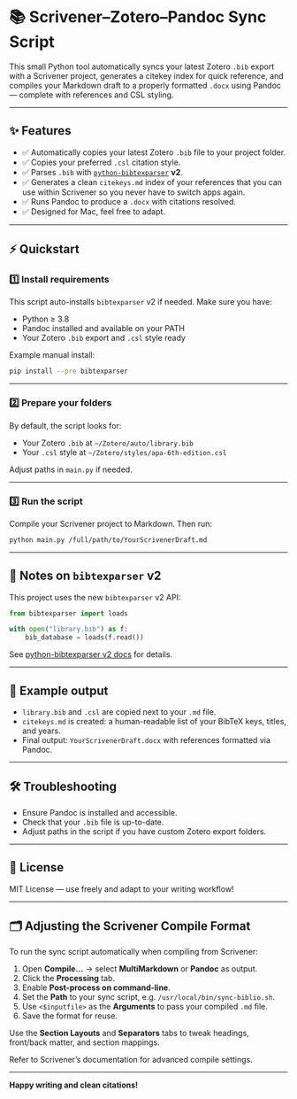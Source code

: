 # 📚 Scrivener–Zotero–Pandoc Sync Script

This small Python tool automatically syncs your latest Zotero `.bib` export with a Scrivener project, generates a citekey index for quick reference, and compiles your Markdown draft to a properly formatted `.docx` using Pandoc — complete with references and CSL styling.

---

## ✨ Features

* ✅ Automatically copies your latest Zotero `.bib` file to your project folder.
* ✅ Copies your preferred `.csl` citation style.
* ✅ Parses `.bib` with [`python-bibtexparser`](https://github.com/sciunto-org/python-bibtexparser) **v2**.
* ✅ Generates a clean `citekeys.md` index of your references that you can use within Scrivener so you never have to switch apps again.
* ✅ Runs Pandoc to produce a `.docx` with citations resolved.
* ✅ Designed for Mac, feel free to adapt.

---

## ⚡ Quickstart

### 1️⃣ Install requirements

This script auto-installs `bibtexparser` v2 if needed. Make sure you have:

* Python ≥ 3.8
* Pandoc installed and available on your PATH
* Your Zotero `.bib` export and `.csl` style ready

Example manual install:

```bash
pip install --pre bibtexparser
```

---

### 2️⃣ Prepare your folders

By default, the script looks for:

* Your Zotero `.bib` at `~/Zotero/auto/library.bib`
* Your `.csl` style at `~/Zotero/styles/apa-6th-edition.csl`

Adjust paths in `main.py` if needed.

---

### 3️⃣ Run the script

Compile your Scrivener project to Markdown. Then run:

```bash
python main.py /full/path/to/YourScrivenerDraft.md
```

---

## 📌 Notes on `bibtexparser` v2

This project uses the new `bibtexparser` v2 API:

```python
from bibtexparser import loads

with open("library.bib") as f:
    bib_database = loads(f.read())
```

See [python-bibtexparser v2 docs](https://bibtexparser.readthedocs.io/en/latest/) for details.

---

## 🧩 Example output

* `library.bib` and `.csl` are copied next to your `.md` file.
* `citekeys.md` is created: a human-readable list of your BibTeX keys, titles, and years.
* Final output: `YourScrivenerDraft.docx` with references formatted via Pandoc.

---

## 🛠️ Troubleshooting

* Ensure Pandoc is installed and accessible.
* Check that your `.bib` file is up-to-date.
* Adjust paths in the script if you have custom Zotero export folders.

---

## 📜 License

MIT License — use freely and adapt to your writing workflow!

---

## 🗂️ Adjusting the Scrivener Compile Format

To run the sync script automatically when compiling from Scrivener:

1. Open **Compile…** → select **MultiMarkdown** or **Pandoc** as output.
2. Click the **Processing** tab.
3. Enable **Post-process on command-line**.
4. Set the **Path** to your sync script, e.g. `/usr/local/bin/sync-biblio.sh`.
5. Use `<$inputfile>` as the **Arguments** to pass your compiled `.md` file.
6. Save the format for reuse.

Use the **Section Layouts** and **Separators** tabs to tweak headings, front/back matter, and section mappings.

Refer to Scrivener’s documentation for advanced compile settings.

---

**Happy writing and clean citations!**
